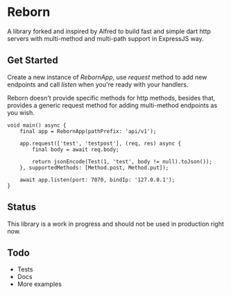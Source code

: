 # Reborn

A library forked and inspired by Alfred to build fast and simple dart http servers with multi-method and multi-path support in ExpressJS way.

## Get Started

Create a new instance of *RebornApp*, use *request* method to add new endpoints and call *listen* when you're ready with your handlers.

Reborn doesn't provide specific methods for http methods, besides that, provides a generic request method for adding multi-method endpoints as you wish.

    void main() async {
        final app = RebornApp(pathPrefix: 'api/v1');

        app.request(['test', 'testpost'], (req, res) async {
            final body = await req.body;

            return jsonEncode(Test(1, 'test', body != null).toJson());
        }, supportedMethods: [Method.post, Method.put]);

        await app.listen(port: 7070, bindIp: '127.0.0.1');
    }

## Status

This library is a work in progress and should not be used in production right now.

## Todo

- Tests
- Docs
- More examples

